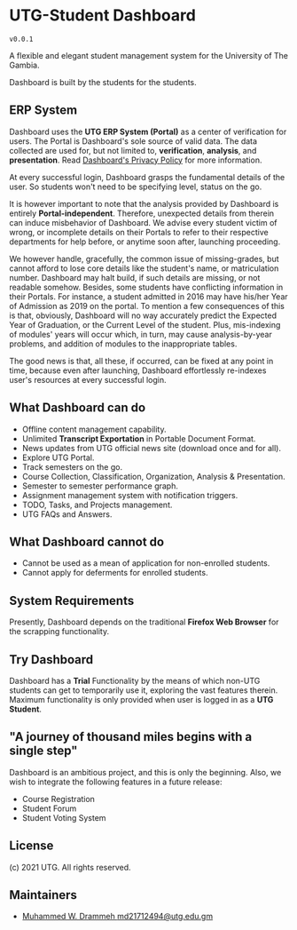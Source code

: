 # UTG-Student Dashboard

`v0.0.1`

A flexible and elegant student management system for the University of The Gambia.

Dashboard is built by the students for the students.

## ERP System
Dashboard uses the **UTG ERP System (Portal)** as a center of verification for users.
The Portal is Dashboard's sole source of valid data. The data collected are used for,
but not limited to, **verification**, **analysis**, and **presentation**.
Read [Dashboard's Privacy Policy](Privacy.md) for more information.

At every successful login, Dashboard grasps the fundamental details of the user.
So students won't need to be specifying level, status on the go.
 
It is however important to note that the analysis provided by Dashboard
is entirely **Portal-independent**.
Therefore, unexpected details from therein can induce misbehavior of Dashboard.
We advise every student victim of wrong, or incomplete details on their Portals
to refer to their respective departments for help before, or anytime soon after,
launching proceeding.

We however handle, gracefully, the common issue of missing-grades,
but cannot afford to lose core details like the student's name,
or matriculation number. Dashboard may halt build, if such details
are missing, or not readable somehow.
Besides, some students have conflicting information in their Portals.
For instance, a student admitted in 2016 may have his/her
Year of Admission as 2019 on the portal.
To mention a few consequences of this is that, obviously,
Dashboard will no way accurately predict the Expected Year of Graduation,
or the Current Level of the student.
Plus, mis-indexing of modules' years will occur which, in turn,
may cause analysis-by-year problems, and addition of modules to the inappropriate tables.

The good news is that, all these, if occurred, can be fixed at any point in time,
because even after launching, Dashboard effortlessly re-indexes user's resources
at every successful login.

## What Dashboard can do
- Offline content management capability.
- Unlimited **Transcript Exportation** in Portable Document Format.
- News updates from UTG official news site (download once and for all).
- Explore UTG Portal.
- Track semesters on the go.
- Course Collection, Classification, Organization, Analysis & Presentation.
- Semester to semester performance graph.
- Assignment management system with notification triggers.
- TODO, Tasks, and Projects management.
- UTG FAQs and Answers.

## What Dashboard cannot do
- Cannot be used as a mean of application for non-enrolled students.
- Cannot apply for deferments for enrolled students.

## System Requirements
Presently, Dashboard depends on the traditional **Firefox Web Browser**
for the scrapping functionality.

## Try Dashboard
Dashboard has a **Trial** Functionality by the means of which non-UTG students
can get to temporarily use it, exploring the vast features therein.
Maximum functionality is only provided when user is logged in as a **UTG Student**.

## "A journey of thousand miles begins with a single step"
Dashboard is an ambitious project, and this is only the beginning.
Also, we wish to integrate the following features in a future release:

- Course Registration
- Student Forum
- Student Voting System

## License
(c) 2021 UTG. All rights reserved.

## Maintainers
- [Muhammed W. Drammeh <md21712494@utg.edu.gm>](https://www.github.com/w-drammeh)
